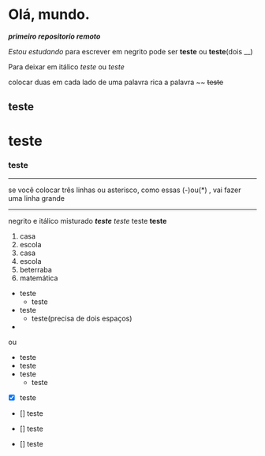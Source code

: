 # Olá, mundo.
 _**primeiro repositorio remoto**_
 
*Estou estudando*
para escrever em negrito pode ser **teste** ou __teste__(dois __)

Para deixar em itálico *teste* ou _teste_

colocar duas em cada lado de uma palavra rica a palavra ~~    ~~teste~~

## teste

# teste

### teste
---
se você colocar três linhas ou asterisco, como essas (-)ou(*) , vai fazer uma linha grande 
***
negrito e itálico misturado __*teste*__ *teste* teste **teste**
1. casa
2. escola
3. casa
4. escola
5. beterraba
6. matemática

* teste
  * teste
* teste
  *  teste(precisa de dois espaços)
*  
ou 
- teste
- teste
- teste
  - teste


- [x] teste

- [] teste

- [] teste

- [] teste

